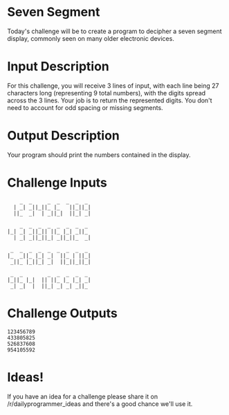 # Seven Segment
Today's challenge will be to create a program to decipher a seven segment display, commonly seen on many older electronic devices.

# Input Description
For this challenge, you will receive 3 lines of input, with each line being 27 characters long (representing 9 total numbers), with the digits spread across the 3 lines.  Your job is to return the represented digits.  You don't need to account for odd spacing or missing segments.

# Output Description
Your program should print the numbers contained in the display.

# Challenge Inputs

        _  _     _  _  _  _  _ 
      | _| _||_||_ |_   ||_||_|
      ||_  _|  | _||_|  ||_| _|
    
        _  _  _  _  _  _  _  _ 
    |_| _| _||_|| ||_ |_| _||_ 
      | _| _||_||_| _||_||_  _|
    
     _  _  _  _  _  _  _  _  _ 
    |_  _||_ |_| _|  ||_ | ||_|
     _||_ |_||_| _|  ||_||_||_|
    
     _  _        _  _  _  _  _ 
    |_||_ |_|  || ||_ |_ |_| _|
     _| _|  |  ||_| _| _| _||_ 

# Challenge Outputs

    123456789
    433805825
    526837608
    954105592
    
# Ideas!

If you have an idea for a challenge please share it on /r/dailyprogrammer_ideas and there's a good chance we'll use it. 